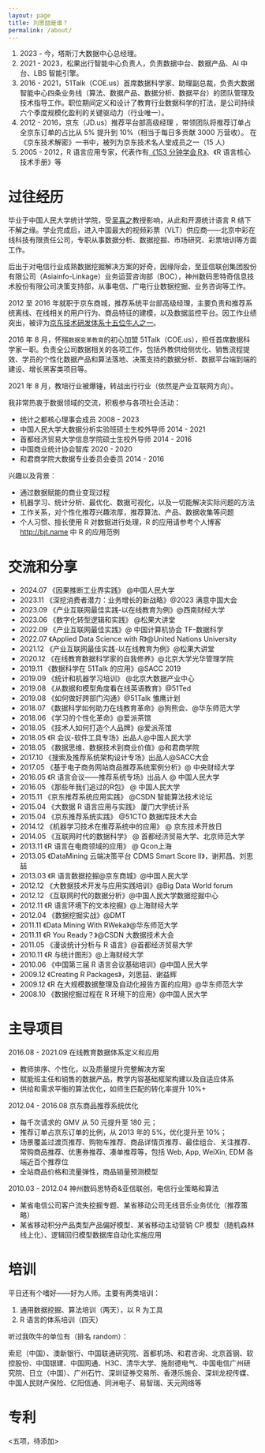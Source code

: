 ```yaml
---
layout: page
title: 刘思喆是谁？
permalink: /about/
---
```


1. 2023 - 今，塔斯汀大数据中心总经理。
2. 2021 - 2023，松果出行智能中心负责人，负责数据中台、数据产品、AI 中台、LBS 智能引擎。
2. 2016 - 2021，51Talk（COE.us）首席数据科学家、助理副总裁，负责大数据智能中心四条业务线（算法、数据产品、数据分析、数据平台）的团队管理及技术指导工作。职位期间定义和设计了教育行业数据科学的打法，是公司持续六个季度规模化盈利的关键驱动力（行业唯一）。
3. 2012 - 2016，京东（JD.us）推荐平台部高级经理 ，带领团队将推荐订单占全京东订单的占比从 5% 提升到 10%（相当于每日多贡献 3000 万营收）。
在《京东技术解密》一书中，被列为京东技术名人堂成员之一（15 人）
4. 2005 - 2012，R 语言应用专家，代表作有[《153 分钟学会Ｒ》](https://mirrors.tuna.tsinghua.edu.cn/CRAN/)、《R 语言核心技术手册》等

# 过往经历

毕业于中国人民大学统计学院，受[吴喜之](https://baike.baidu.com/item/%E5%90%B4%E5%96%9C%E4%B9%8B/2942830)教授影响，从此和开源统计语言 R 结下不解之缘。学业完成后，进入中国最大的视频彩票（VLT）供应商——北京中彩在线科技有限责任公司，专职从事数据分析、数据挖掘、市场研究、彩票培训等方面工作。

后出于对电信行业成熟数据挖掘解决方案的好奇，因缘际会，至亚信联创集团股份有限公司（Asiainfo-Linkage）业务运营咨询部（BOC），神州数码思特奇信息技术股份有限公司决策支持部，从事电信、广电行业数据挖掘、业务咨询等工作。

2012 至 2016 年就职于京东商城，推荐系统平台部高级经理，主要负责和推荐系统离线、在线相关的用户行为、商品特征的建模，以及数据监控平台。因工作业绩突出，被评为[京东技术研发体系十五位牛人之一](https://item.jd.com/11579054.html)。

2016 年 8 月，怀揣`数据变革教育`的初心加盟 51Talk（COE.us），担任首席数据科学家一职。负责全公司数据相关的各项工作，包括外教供给侧优化、销售流程提效、学员的个性化数据产品和算法落地、决策支持的数据分析、数据平台端到端的建设、增长黑客类项目等。

2021 年 8 月，教培行业被爆锤，转战出行行业（依然是产业互联网方向）。

我非常热衷于数据领域的交流，积极参与各项社会活动：

- 统计之都核心理事会成员 2008 - 2023
- 中国人民大学大数据分析实验班硕士生校外导师 2014 - 2021
- 首都经济贸易大学信息学院硕士生校外导师 2014 - 2016
- 中国商业统计协会智库 2020 - 2020
- 和君商学院大数据专业委员会委员 2014 - 2016

兴趣以及背景：

- 通过数据赋能的商业变现过程
- 机器学习、统计分析、最优化、数据可视化，以及一切能解决实际问题的方法
- 工作关系，对个性化推荐兴趣浓厚，推荐算法、产品、数据收集等问题
- 个人习惯、擅长使用 R 对数据进行处理，R 的应用请参考个人博客 <http://bjt.name> 中 R 的应用范例


# 交流和分享

- 2024.07 《因果推断工业界实践》 @中国人民大学
- 2023.11 《深挖消费者潜力：业务增长的新战略》@2023 满意中国大会
- 2023.09 《产业互联网最佳实践-以在线教育为例》@西南财经大学
- 2023.06 《数字化转型逻辑和实践》 @松果大讲堂
- 2022.09 《产业互联网最佳实践》@ 中国计算机协会 TF-数据科学
- 2022.07 《Applied Data Science with R》@United Nations University
- 2021.12 《产业互联网最佳实践-以在线教育为例》@松果大讲堂
- 2020.12 《在线教育数据科学家的自我修养》@北京大学光华管理学院
- 2019.11 《数据科学在 51Talk 的应用》@SACC 2019
- 2019.09 《统计和机器学习培训》 @北京大数据产业中心
- 2019.08 《从数据和模型角度看在线英语教育》@51Ted
- 2019.08 《如何做好跨部门沟通》@51Talk 雏鹰计划
- 2018.07 《数据科学如何助力在线教育革命》@狗熊会、@华东师范大学
- 2018.06 《学习的个性化革命》@爱派茶馆
- 2018.05 《技术人如何打造个人品牌》@爱派茶馆
- 2018.05 《R 会议-软件工具专场》出品人@中国人民大学
- 2018.05 《数据思维、数据技术到商业价值》@和君商学院
- 2017.10 《搜索及推荐系统架构设计专场》出品人@SACC大会
- 2017.05 《基于电子商务网站商品推荐系统案例分析》@ 中央财经大学
- 2016.05 《R 语言会议——推荐系统专场》出品人 @ 中国人民大学
- 2016.05 《那些年我们追过的R包》 @ 中国人民大学
- 2015.11 《京东推荐系统应用实践》 @CSDN 智能算法技术论坛
- 2015.04 《大数据 R 语言应用与实践》 厦门大学统计系
- 2015.04 《京东推荐系统实践》 @51CTO 数据库技术大会 
- 2014.12 《机器学习技术在推荐系统中的应用》 @ 京东技术开放日
- 2014.05 《互联网时代的数据科学》 @ 首都经济贸易大学、北京师范大学
- 2013.11 《R 语言在电商领域的应用》 @ Qcon上海 
- 2013.05 《DataMining 云端决策平台 CDMS Smart Score II》，谢邦昌、刘思喆
- 2013.03 《R 语言数据挖掘@京东商城》@中国人民大学
- 2012.12 《大数据技术开发与应用实践培训》@Big Data World forum
- 2012.12 《互联网时代的数据分析》@中国人民大学数据挖掘中心
- 2012.11 《R 语言环境下的文本挖掘》@上海财经大学
- 2012.04 《数据挖掘实战》@DMT
- 2011.11 《Data Mining With RWeka》@华东师范大学
- 2011.11 《R You Ready？》@CSDN 大数据技术大会
- 2011.05 《漫谈统计分析与 R 语言》@首都经济贸易大学
- 2010.11 《R 与统计图形》@上海财经大学
- 2010.06 《中国第三届 R 语言会议基础培训》@中国人民大学
- 2009.12 《Creating R Packages》，刘思喆、谢益辉
- 2009.12 《R 在大规模数据整理及自动化报告方面的应用》@华东师范大学
- 2008.10 《数据挖掘过程在 R 环境下的应用》@中国人民大学


# 主导项目

2016.08 - 2021.09 在线教育数据体系定义和应用

- 教师排序、个性化，以及质量提升完整解决方案
- 赋能班主任和销售的数据产品，教学内容基础框架构建以及自适应体系
- 供给和需求平衡的算法优化，如师生匹配的转化率提升 10%+

2012.04 - 2016.08 京东商品推荐系统优化

- 每千次请求的 GMV 从 50 元提升至 180 元；
- 推荐订单占京东订单的比例，从 2013 年的 5%，优化提升至 10%；
- 场景覆盖过渡页推荐、购物车推荐、商品详情页推荐、最佳组合、关注推荐、常购商品推荐、优惠券推荐、凑单推荐等，包括 Web, App, WeiXin, EDM 各端近百个推荐位
- 全站商品价格和流量弹性，商品销量预测模型

2010.03 - 2012.04 神州数码思特奇&亚信联创，电信行业策略和算法

- 某省电信公司客户流失挖掘专题、某省移动公司无线音乐业务优化（推荐策略）
- 某省移动积分产品类型产品偏好模型、某省移动主动营销 CP 模型（随机森林线上化）、逻辑回归模型数据库自动化实施应用

# 培训

平日还有个嗜好——好为人师。主要有两类培训：

1. 通用数据挖掘、算法培训（两天），以 R 为工具
2. R 语言的体系培训（四天）

听过我吹牛的单位有（排名 random）：

索尼（中国）、澳新银行、中国联通研究院、首都机场、和君咨询、北京首钢、软控股份、中国银建、中国网通、H3C、清华大学、施耐德电气、中国电信广州研究院、日立（中国）、广州石竹、深圳证券交易所、香港乐施会、深圳龙视传媒、中国人民财产保险、亿阳信通、同洲电子、易智瑞、天元网络等

# 专利

<五项，待添加> 
